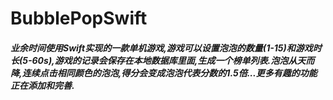 # BubblePopSwift
##### 业余时间使用Swift实现的一款单机游戏,游戏可以设置泡泡的数量(1-15)和游戏时长(5-60s),游戏的记录会保存在本地数据库里面,生成一个榜单列表.泡泡从天而降,连续点击相同颜色的泡泡,得分会变成泡泡代表分数的1.5倍...更多有趣的功能正在添加和完善.
